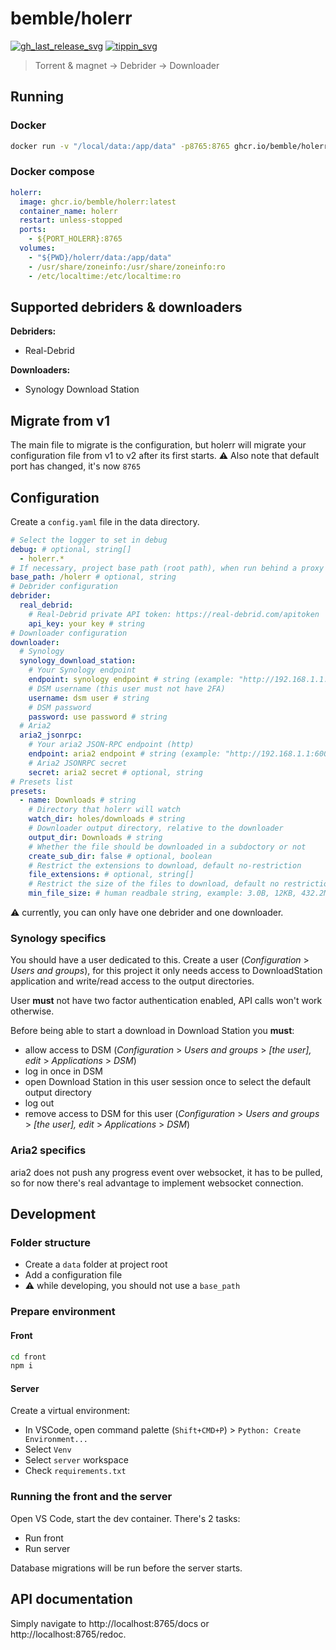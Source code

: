 # bemble/holerr

[![gh_last_release_svg]][gh_last_release_url]
[![tippin_svg]][tippin_url]

[gh_last_release_svg]: https://img.shields.io/github/v/release/bemble/holerr?sort=semver
[gh_last_release_url]: https://github.com/bemble/holerr/releases/latest
[tippin_svg]: https://img.shields.io/badge/donate-BuyMeACoffee-ffdd00?logo=buymeacoffee&style=flat
[tippin_url]: https://www.buymeacoffee.com/bemble

> Torrent & magnet -> Debrider -> Downloader

## Running

### Docker

```bash
docker run -v "/local/data:/app/data" -p8765:8765 ghcr.io/bemble/holerr:latest
```

### Docker compose

```yml
holerr:
  image: ghcr.io/bemble/holerr:latest
  container_name: holerr
  restart: unless-stopped
  ports:
    - ${PORT_HOLERR}:8765
  volumes:
    - "${PWD}/holerr/data:/app/data"
    - /usr/share/zoneinfo:/usr/share/zoneinfo:ro
    - /etc/localtime:/etc/localtime:ro
```

## Supported debriders & downloaders

**Debriders:**

- Real-Debrid

**Downloaders:**

- Synology Download Station

## Migrate from v1

The main file to migrate is the configuration, but holerr will migrate your configuration file from v1 to v2 after its first starts.
:warning: Also note that default port has changed, it's now `8765`

## Configuration

Create a `config.yaml` file in the data directory.

```yaml
# Select the logger to set in debug
debug: # optional, string[]
  - holerr.*
# If necessary, project base path (root path), when run behind a proxy fo example
base_path: /holerr # optional, string
# Debrider configuration
debrider:
  real_debrid:
    # Real-Debrid private API token: https://real-debrid.com/apitoken
    api_key: your key # string
# Downloader configuration
downloader:
  # Synology
  synology_download_station:
    # Your Synology endpoint
    endpoint: synology endpoint # string (example: "http://192.168.1.1:5000")
    # DSM username (this user must not have 2FA)
    username: dsm user # string
    # DSM password
    password: use password # string
  # Aria2
  aria2_jsonrpc:
    # Your aria2 JSON-RPC endpoint (http)
    endpoint: aria2 endpoint # string (example: "http://192.168.1.1:6000")
    # Aria2 JSONRPC secret
    secret: aria2 secret # optional, string
# Presets list
presets:
  - name: Downloads # string
    # Directory that holerr will watch
    watch_dir: holes/downloads # string
    # Downloader output directory, relative to the downloader
    output_dir: Downloads # string
    # Whether the file should be downloaded in a subdoctory or not
    create_sub_dir: false # optional, boolean
    # Restrict the extensions to download, default no-restriction
    file_extensions: # optional, string[]
    # Restrict the size of the files to download, default no restriction
    min_file_size: # human readbale string, example: 3.0B, 12KB, 432.2MB, 4.5GB, 1TB
```

:warning: currently, you can only have one debrider and one downloader.

### Synology specifics

You should have a user dedicated to this. Create a user (_Configuration_ > _Users and groups_), for this project it only needs access to DownloadStation application and write/read access to the output directories.

User **must** not have two factor authentication enabled, API calls won't work otherwise.

Before being able to start a download in Download Station you **must**:

- allow access to DSM (_Configuration_ > _Users and groups_ > _[the user], edit_ > _Applications_ > _DSM_)
- log in once in DSM
- open Download Station in this user session once to select the default output directory
- log out
- remove access to DSM for this user (_Configuration_ > _Users and groups_ > _[the user], edit_ > _Applications_ > _DSM_)

### Aria2 specifics

aria2 does not push any progress event over websocket, it has to be pulled, so for now there's real advantage to implement websocket connection.

## Development

### Folder structure

- Create a `data` folder at project root
- Add a configuration file
- :warning: while developing, you should not use a `base_path`

### Prepare environment

#### Front

```bash
cd front
npm i
```

#### Server

Create a virtual environment:

- In VSCode, open command palette (`Shift+CMD+P`) > `Python: Create Environment...`
- Select `Venv`
- Select `server` workspace
- Check `requirements.txt`

### Running the front and the server

Open VS Code, start the dev container. There's 2 tasks:

- Run front
- Run server

Database migrations will be run before the server starts.

## API documentation

Simply navigate to http://localhost:8765/docs or http://localhost:8765/redoc.

